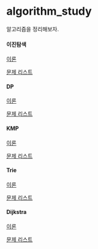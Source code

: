 # algorithm_study
알고리즘을 정리해보자.



#### 이진탐색

[이론]()

[문제 리스트](./algorithm/Binary_Search)



#### DP

[이론]()

[문제 리스트](./algorithm/DP)



#### KMP

[이론]()

[문제 리스트](./algorithm/KMP)



#### Trie

[이론]()

[문제 리스트](./algorithm/Trie)



#### Dijkstra

[이론]()

[문제 리스트](./algorithm/dijkstra)